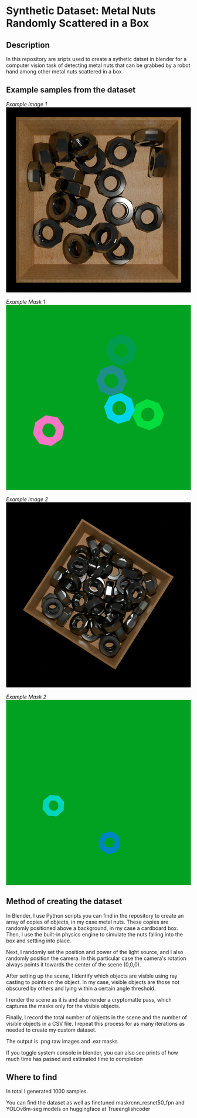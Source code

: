 # Synthetic Dataset: Metal Nuts Randomly Scattered in a Box

## Description
In this repository are sripts used to create a sythetic datset in blender for a computer vision task of detecting metal nuts that can be grabbed by a robot hand among other metal nuts scattered in a box

## Example samples from the dataset
*Example image 1*
![Example Image 1](example_image_0550.png)

*Example Mask 1*
![Example Mask 1](example_mask_0550.png)

*Example image 2*
![Example Image 2](example_image_0100.png)

*Example Mask 2*
![Example Mask 2](example_mask_0100.png)

## Method of creating the dataset


In Blender, I use Python scripts you can find in the repository to create an array of copies of objects, in my case metal nuts. These copies are randomly positioned above a background, in my case a cardboard box. Then, I use the built-in physics engine to simulate the nuts falling into the box and settling into place.

Next, I randomly set the position and power of the light source, and I also randomly position the camera. In this particular case the camera's rotation always points it towards the center of the scene (0,0,0).

After setting up the scene, I identify which objects are visible using ray casting to points on the object. In my case, visible objects are those not obscured by others and lying within a certain angle threshold.

I render the scene as it is and also render a cryptomatte pass, which captures the masks only for the visible objects.

Finally, I record the total number of objects in the scene and the number of visible objects in a CSV file. I repeat this process for as many iterations as needed to create my custom dataset.

The output is .png raw images and .exr masks

If you toggle system console in blender, you can also see prints of how much time has passed and estimated time to completion

## Where to find
In total I generated 1000 samples.

You can find the dataset as well as finetuned maskrcnn_resnet50_fpn and YOLOv8m-seg models on huggingface at Trueenglishcoder
